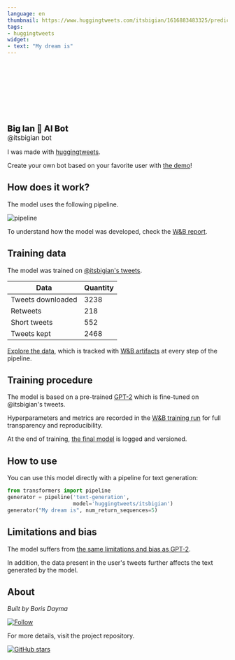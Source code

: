 ```yaml
---
language: en
thumbnail: https://www.huggingtweets.com/itsbigian/1616883483325/predictions.png
tags:
- huggingtweets
widget:
- text: "My dream is"
---
```


<div>
<div style="width: 132px; height:132px; border-radius: 50%; background-size: cover; background-image: url('https://pbs.twimg.com/profile_images/1346051916556623875/e66ZNvO2_400x400.jpg')">
</div>
<div style="margin-top: 8px; font-size: 19px; font-weight: 800">Big Ian 🤖 AI Bot </div>
<div style="font-size: 15px">@itsbigian bot</div>
</div>

I was made with [huggingtweets](https://github.com/borisdayma/huggingtweets).

Create your own bot based on your favorite user with [the demo](https://colab.research.google.com/github/borisdayma/huggingtweets/blob/master/huggingtweets-demo.ipynb)!

## How does it work?

The model uses the following pipeline.

![pipeline](https://github.com/borisdayma/huggingtweets/blob/master/img/pipeline.png?raw=true)

To understand how the model was developed, check the [W&B report](https://wandb.ai/wandb/huggingtweets/reports/HuggingTweets-Train-a-Model-to-Generate-Tweets--VmlldzoxMTY5MjI).

## Training data

The model was trained on [@itsbigian's tweets](https://twitter.com/itsbigian).

| Data | Quantity |
| --- | --- |
| Tweets downloaded | 3238 |
| Retweets | 218 |
| Short tweets | 552 |
| Tweets kept | 2468 |

[Explore the data](https://wandb.ai/wandb/huggingtweets/runs/2oczo3b8/artifacts), which is tracked with [W&B artifacts](https://docs.wandb.com/artifacts) at every step of the pipeline.

## Training procedure

The model is based on a pre-trained [GPT-2](https://huggingface.co/gpt2) which is fine-tuned on @itsbigian's tweets.

Hyperparameters and metrics are recorded in the [W&B training run](https://wandb.ai/wandb/huggingtweets/runs/245obnds) for full transparency and reproducibility.

At the end of training, [the final model](https://wandb.ai/wandb/huggingtweets/runs/245obnds/artifacts) is logged and versioned.

## How to use

You can use this model directly with a pipeline for text generation:

```python
from transformers import pipeline
generator = pipeline('text-generation',
                     model='huggingtweets/itsbigian')
generator("My dream is", num_return_sequences=5)
```

## Limitations and bias

The model suffers from [the same limitations and bias as GPT-2](https://huggingface.co/gpt2#limitations-and-bias).

In addition, the data present in the user's tweets further affects the text generated by the model.

## About

*Built by Boris Dayma*

[![Follow](https://img.shields.io/twitter/follow/borisdayma?style=social)](https://twitter.com/intent/follow?screen_name=borisdayma)

For more details, visit the project repository.

[![GitHub stars](https://img.shields.io/github/stars/borisdayma/huggingtweets?style=social)](https://github.com/borisdayma/huggingtweets)
